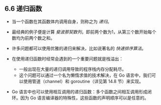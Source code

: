 ## 6.6 递归函数
* 当一个函数在其函数体内调用自身，则称之为 *递归*。

* 最经典的例子便是计算 *斐波那契数列*，即前两个数为1，从第三个数开始每个数均为前两个数之和。

* 许多问题都可以使用优雅的递归来解决，比如说著名的 *快速排序算法*。

* 在使用递归函数时经常会遇到的一个重要问题就是栈溢出：
    * 一般出现在大量的递归调用导致的程序栈内存分配耗尽。
    * 这个问题可以通过一个名为懒惰求值的技术解决，在 Go 语言中，我们可以使用管道（channel）和 goroutine（详见第 14.8 节）来实现。

* Go 语言中也可以使用相互调用的递归函数：多个函数之间相互调用形成闭环。因为 Go 语言编译器的特殊性，这些函数的声明顺序可以是任意的。
    